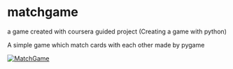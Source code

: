 # matchgame
a game created with coursera guided project (Creating a game with python)
 
A simple game which match cards with each other made by pygame 


<a href="https://media.giphy.com/media/ifZ8oACheVPmCmRlDl/giphy.gif"><img src="https://giphy.com/embed/ifZ8oACheVPmCmRlDl" title = "MatchGame"/> </a>
